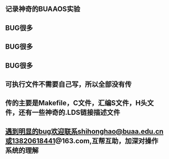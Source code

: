 ## 记录神奇的BUAAOS实验

## BUG很多

## BUG很多

## BUG很多

## 可执行文件不需要自己写，所以全部没有传

## 传的主要是Makefile，C文件，汇编S文件，H头文件，还有一些神奇的.LDS链接描述文件

## 遇到明显的bug欢迎联系shihonghao@buaa.edu.cn或13820618441@163.com,互帮互助，加深对操作系统的理解

